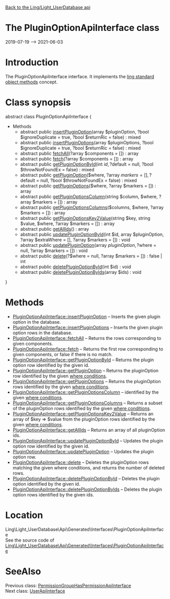 [Back to the Ling/Light_UserDatabase api](https://github.com/lingtalfi/Light_UserDatabase/blob/master/doc/api/Ling/Light_UserDatabase.md)



The PluginOptionApiInterface class
================
2019-07-19 --> 2021-06-03






Introduction
============

The PluginOptionApiInterface interface.
It implements the [ling standard object methods](https://github.com/lingtalfi/Light_BreezeGenerator/blob/master/doc/pages/ling-standard-object-methods.md) concept.



Class synopsis
==============


abstract class <span class="pl-k">PluginOptionApiInterface</span>  {

- Methods
    - abstract public [insertPluginOption](https://github.com/lingtalfi/Light_UserDatabase/blob/master/doc/api/Ling/Light_UserDatabase/Api/Generated/Interfaces/PluginOptionApiInterface/insertPluginOption.md)(array $pluginOption, ?bool $ignoreDuplicate = true, ?bool $returnRic = false) : mixed
    - abstract public [insertPluginOptions](https://github.com/lingtalfi/Light_UserDatabase/blob/master/doc/api/Ling/Light_UserDatabase/Api/Generated/Interfaces/PluginOptionApiInterface/insertPluginOptions.md)(array $pluginOptions, ?bool $ignoreDuplicate = true, ?bool $returnRic = false) : mixed
    - abstract public [fetchAll](https://github.com/lingtalfi/Light_UserDatabase/blob/master/doc/api/Ling/Light_UserDatabase/Api/Generated/Interfaces/PluginOptionApiInterface/fetchAll.md)(?array $components = []) : array
    - abstract public [fetch](https://github.com/lingtalfi/Light_UserDatabase/blob/master/doc/api/Ling/Light_UserDatabase/Api/Generated/Interfaces/PluginOptionApiInterface/fetch.md)(?array $components = []) : array
    - abstract public [getPluginOptionById](https://github.com/lingtalfi/Light_UserDatabase/blob/master/doc/api/Ling/Light_UserDatabase/Api/Generated/Interfaces/PluginOptionApiInterface/getPluginOptionById.md)(int $id, ?$default = null, ?bool $throwNotFoundEx = false) : mixed
    - abstract public [getPluginOption](https://github.com/lingtalfi/Light_UserDatabase/blob/master/doc/api/Ling/Light_UserDatabase/Api/Generated/Interfaces/PluginOptionApiInterface/getPluginOption.md)($where, ?array $markers = [], ?$default = null, ?bool $throwNotFoundEx = false) : mixed
    - abstract public [getPluginOptions](https://github.com/lingtalfi/Light_UserDatabase/blob/master/doc/api/Ling/Light_UserDatabase/Api/Generated/Interfaces/PluginOptionApiInterface/getPluginOptions.md)($where, ?array $markers = []) : array
    - abstract public [getPluginOptionsColumn](https://github.com/lingtalfi/Light_UserDatabase/blob/master/doc/api/Ling/Light_UserDatabase/Api/Generated/Interfaces/PluginOptionApiInterface/getPluginOptionsColumn.md)(string $column, $where, ?array $markers = []) : array
    - abstract public [getPluginOptionsColumns](https://github.com/lingtalfi/Light_UserDatabase/blob/master/doc/api/Ling/Light_UserDatabase/Api/Generated/Interfaces/PluginOptionApiInterface/getPluginOptionsColumns.md)($columns, $where, ?array $markers = []) : array
    - abstract public [getPluginOptionsKey2Value](https://github.com/lingtalfi/Light_UserDatabase/blob/master/doc/api/Ling/Light_UserDatabase/Api/Generated/Interfaces/PluginOptionApiInterface/getPluginOptionsKey2Value.md)(string $key, string $value, $where, ?array $markers = []) : array
    - abstract public [getAllIds](https://github.com/lingtalfi/Light_UserDatabase/blob/master/doc/api/Ling/Light_UserDatabase/Api/Generated/Interfaces/PluginOptionApiInterface/getAllIds.md)() : array
    - abstract public [updatePluginOptionById](https://github.com/lingtalfi/Light_UserDatabase/blob/master/doc/api/Ling/Light_UserDatabase/Api/Generated/Interfaces/PluginOptionApiInterface/updatePluginOptionById.md)(int $id, array $pluginOption, ?array $extraWhere = [], ?array $markers = []) : void
    - abstract public [updatePluginOption](https://github.com/lingtalfi/Light_UserDatabase/blob/master/doc/api/Ling/Light_UserDatabase/Api/Generated/Interfaces/PluginOptionApiInterface/updatePluginOption.md)(array $pluginOption, ?$where = null, ?array $markers = []) : void
    - abstract public [delete](https://github.com/lingtalfi/Light_UserDatabase/blob/master/doc/api/Ling/Light_UserDatabase/Api/Generated/Interfaces/PluginOptionApiInterface/delete.md)(?$where = null, ?array $markers = []) : false | int
    - abstract public [deletePluginOptionById](https://github.com/lingtalfi/Light_UserDatabase/blob/master/doc/api/Ling/Light_UserDatabase/Api/Generated/Interfaces/PluginOptionApiInterface/deletePluginOptionById.md)(int $id) : void
    - abstract public [deletePluginOptionByIds](https://github.com/lingtalfi/Light_UserDatabase/blob/master/doc/api/Ling/Light_UserDatabase/Api/Generated/Interfaces/PluginOptionApiInterface/deletePluginOptionByIds.md)(array $ids) : void

}






Methods
==============

- [PluginOptionApiInterface::insertPluginOption](https://github.com/lingtalfi/Light_UserDatabase/blob/master/doc/api/Ling/Light_UserDatabase/Api/Generated/Interfaces/PluginOptionApiInterface/insertPluginOption.md) &ndash; Inserts the given plugin option in the database.
- [PluginOptionApiInterface::insertPluginOptions](https://github.com/lingtalfi/Light_UserDatabase/blob/master/doc/api/Ling/Light_UserDatabase/Api/Generated/Interfaces/PluginOptionApiInterface/insertPluginOptions.md) &ndash; Inserts the given plugin option rows in the database.
- [PluginOptionApiInterface::fetchAll](https://github.com/lingtalfi/Light_UserDatabase/blob/master/doc/api/Ling/Light_UserDatabase/Api/Generated/Interfaces/PluginOptionApiInterface/fetchAll.md) &ndash; Returns the rows corresponding to given components.
- [PluginOptionApiInterface::fetch](https://github.com/lingtalfi/Light_UserDatabase/blob/master/doc/api/Ling/Light_UserDatabase/Api/Generated/Interfaces/PluginOptionApiInterface/fetch.md) &ndash; Returns the first row corresponding to given components, or false if there is no match.
- [PluginOptionApiInterface::getPluginOptionById](https://github.com/lingtalfi/Light_UserDatabase/blob/master/doc/api/Ling/Light_UserDatabase/Api/Generated/Interfaces/PluginOptionApiInterface/getPluginOptionById.md) &ndash; Returns the plugin option row identified by the given id.
- [PluginOptionApiInterface::getPluginOption](https://github.com/lingtalfi/Light_UserDatabase/blob/master/doc/api/Ling/Light_UserDatabase/Api/Generated/Interfaces/PluginOptionApiInterface/getPluginOption.md) &ndash; Returns the pluginOption row identified by the given [where conditions](https://github.com/lingtalfi/SimplePdoWrapper#the-where-conditions).
- [PluginOptionApiInterface::getPluginOptions](https://github.com/lingtalfi/Light_UserDatabase/blob/master/doc/api/Ling/Light_UserDatabase/Api/Generated/Interfaces/PluginOptionApiInterface/getPluginOptions.md) &ndash; Returns the pluginOption rows identified by the given [where conditions](https://github.com/lingtalfi/SimplePdoWrapper#the-where-conditions).
- [PluginOptionApiInterface::getPluginOptionsColumn](https://github.com/lingtalfi/Light_UserDatabase/blob/master/doc/api/Ling/Light_UserDatabase/Api/Generated/Interfaces/PluginOptionApiInterface/getPluginOptionsColumn.md) &ndash; identified by the given [where conditions](https://github.com/lingtalfi/SimplePdoWrapper#the-where-conditions).
- [PluginOptionApiInterface::getPluginOptionsColumns](https://github.com/lingtalfi/Light_UserDatabase/blob/master/doc/api/Ling/Light_UserDatabase/Api/Generated/Interfaces/PluginOptionApiInterface/getPluginOptionsColumns.md) &ndash; Returns a subset of the pluginOption rows identified by the given [where conditions](https://github.com/lingtalfi/SimplePdoWrapper#the-where-conditions).
- [PluginOptionApiInterface::getPluginOptionsKey2Value](https://github.com/lingtalfi/Light_UserDatabase/blob/master/doc/api/Ling/Light_UserDatabase/Api/Generated/Interfaces/PluginOptionApiInterface/getPluginOptionsKey2Value.md) &ndash; Returns an array of $key => $value from the pluginOption rows identified by the given [where conditions](https://github.com/lingtalfi/SimplePdoWrapper#the-where-conditions).
- [PluginOptionApiInterface::getAllIds](https://github.com/lingtalfi/Light_UserDatabase/blob/master/doc/api/Ling/Light_UserDatabase/Api/Generated/Interfaces/PluginOptionApiInterface/getAllIds.md) &ndash; Returns an array of all pluginOption ids.
- [PluginOptionApiInterface::updatePluginOptionById](https://github.com/lingtalfi/Light_UserDatabase/blob/master/doc/api/Ling/Light_UserDatabase/Api/Generated/Interfaces/PluginOptionApiInterface/updatePluginOptionById.md) &ndash; Updates the plugin option row identified by the given id.
- [PluginOptionApiInterface::updatePluginOption](https://github.com/lingtalfi/Light_UserDatabase/blob/master/doc/api/Ling/Light_UserDatabase/Api/Generated/Interfaces/PluginOptionApiInterface/updatePluginOption.md) &ndash; Updates the plugin option row.
- [PluginOptionApiInterface::delete](https://github.com/lingtalfi/Light_UserDatabase/blob/master/doc/api/Ling/Light_UserDatabase/Api/Generated/Interfaces/PluginOptionApiInterface/delete.md) &ndash; Deletes the pluginOption rows matching the given where conditions, and returns the number of deleted rows.
- [PluginOptionApiInterface::deletePluginOptionById](https://github.com/lingtalfi/Light_UserDatabase/blob/master/doc/api/Ling/Light_UserDatabase/Api/Generated/Interfaces/PluginOptionApiInterface/deletePluginOptionById.md) &ndash; Deletes the plugin option identified by the given id.
- [PluginOptionApiInterface::deletePluginOptionByIds](https://github.com/lingtalfi/Light_UserDatabase/blob/master/doc/api/Ling/Light_UserDatabase/Api/Generated/Interfaces/PluginOptionApiInterface/deletePluginOptionByIds.md) &ndash; Deletes the plugin option rows identified by the given ids.





Location
=============
Ling\Light_UserDatabase\Api\Generated\Interfaces\PluginOptionApiInterface<br>
See the source code of [Ling\Light_UserDatabase\Api\Generated\Interfaces\PluginOptionApiInterface](https://github.com/lingtalfi/Light_UserDatabase/blob/master/Api/Generated/Interfaces/PluginOptionApiInterface.php)



SeeAlso
==============
Previous class: [PermissionGroupHasPermissionApiInterface](https://github.com/lingtalfi/Light_UserDatabase/blob/master/doc/api/Ling/Light_UserDatabase/Api/Generated/Interfaces/PermissionGroupHasPermissionApiInterface.md)<br>Next class: [UserApiInterface](https://github.com/lingtalfi/Light_UserDatabase/blob/master/doc/api/Ling/Light_UserDatabase/Api/Generated/Interfaces/UserApiInterface.md)<br>
